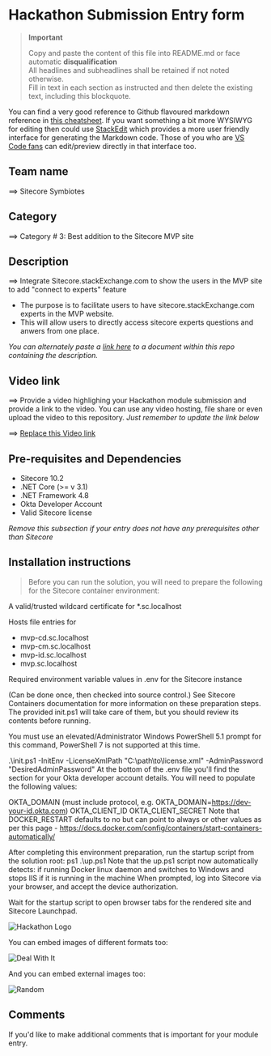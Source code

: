 # Hackathon Submission Entry form

> __Important__  
> 
> Copy and paste the content of this file into README.md or face automatic __disqualification__  
> All headlines and subheadlines shall be retained if not noted otherwise.  
> Fill in text in each section as instructed and then delete the existing text, including this blockquote.

You can find a very good reference to Github flavoured markdown reference in [this cheatsheet](https://github.com/adam-p/markdown-here/wiki/Markdown-Cheatsheet). If you want something a bit more WYSIWYG for editing then could use [StackEdit](https://stackedit.io/app) which provides a more user friendly interface for generating the Markdown code. Those of you who are [VS Code fans](https://code.visualstudio.com/docs/languages/markdown#_markdown-preview) can edit/preview directly in that interface too.

## Team name
⟹ Sitecore Symbiotes

## Category
⟹ Category # 3: Best addition to the Sitecore MVP site

## Description
⟹ Integrate Sitecore.stackExchange.com to show the users in the MVP site to add "connect to experts" feature

  - The purpose is to facilitate users to have sitecore.stackExchange.com experts in the MVP website.
  - This will allow users to directly access sitecore experts questions and anwers from one place.
    
_You can alternately paste a [link here](#docs) to a document within this repo containing the description._

## Video link
⟹ Provide a video highlighing your Hackathon module submission and provide a link to the video. You can use any video hosting, file share or even upload the video to this repository. _Just remember to update the link below_

⟹ [Replace this Video link](#video-link)



## Pre-requisites and Dependencies

- Sitecore 10.2
- .NET Core (>= v 3.1)
- .NET Framework 4.8
- Okta Developer Account
- Valid Sitecore license

_Remove this subsection if your entry does not have any prerequisites other than Sitecore_

## Installation instructions
> Before you can run the solution, you will need to prepare the following for the Sitecore container environment:

A valid/trusted wildcard certificate for *.sc.localhost

Hosts file entries for

- mvp-cd.sc.localhost
- mvp-cm.sc.localhost
- mvp-id.sc.localhost
- mvp.sc.localhost
 
Required environment variable values in .env for the Sitecore instance

(Can be done once, then checked into source control.)
See Sitecore Containers documentation for more information on these preparation steps. The provided init.ps1 will take care of them, but you should review its contents before running.

You must use an elevated/Administrator Windows PowerShell 5.1 prompt for this command, PowerShell 7 is not supported at this time.

.\init.ps1 -InitEnv -LicenseXmlPath "C:\path\to\license.xml" -AdminPassword "DesiredAdminPassword"
At the bottom of the .env file you'll find the section for your Okta developer account details. You will need to populate the following values:

OKTA_DOMAIN (must include protocol, e.g. OKTA_DOMAIN=https://dev-your-id.okta.com)
OKTA_CLIENT_ID
OKTA_CLIENT_SECRET
Note that DOCKER_RESTART defaults to no but can point to always or other values as per this page - https://docs.docker.com/config/containers/start-containers-automatically/

After completing this environment preparation, run the startup script from the solution root: ps1 .\up.ps1 Note that the up.ps1 script now automatically detects:
if running Docker linux daemon and switches to Windows
and stops IIS if it is running in the machine
When prompted, log into Sitecore via your browser, and accept the device authorization.

Wait for the startup script to open browser tabs for the rendered site and Sitecore Launchpad.



![Hackathon Logo](docs/images/hackathon.png?raw=true "Hackathon Logo")

You can embed images of different formats too:

![Deal With It](docs/images/deal-with-it.gif?raw=true "Deal With It")

And you can embed external images too:

![Random](https://thiscatdoesnotexist.com/)

## Comments
If you'd like to make additional comments that is important for your module entry.
